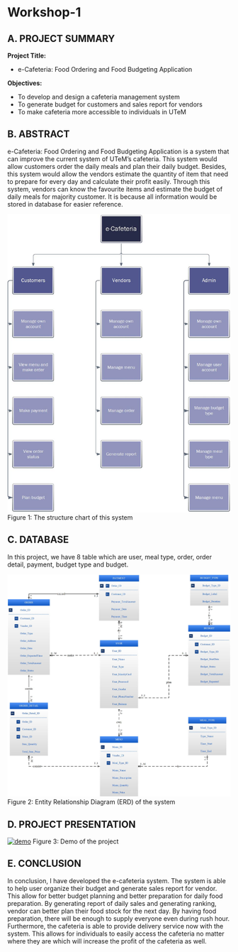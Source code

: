 # Workshop-1
## A. PROJECT SUMMARY

**Project Title:**
- e-Cafeteria: Food Ordering and Food Budgeting Application

**Objectives:** 
- To develop and design a cafeteria management system
- To generate budget for customers and sales report for vendors
- To make cafeteria more accessible to individuals in UTeM

## B. ABSTRACT 
e-Cafeteria: Food Ordering and Food Budgeting Application is a system that can improve the current system of UTeM’s cafeteria. This system would allow customers order the daily meals and plan their daily budget. Besides, this system would allow the vendors estimate the quantity of item that need to prepare for every day and calculate their profit easily. Through this system, vendors can know the favourite items and estimate the budget of daily meals for majority customer. It is because all information would be stored in database for easier reference. 

![Coding](https://github.com/CeciliaChongChingNee/Workshop-1/blob/main/Structure%20Chart%20Version%202.jpg)
Figure 1: The structure chart of this system

## C. DATABASE
In this project, we have 8 table which are user, meal type, order, order detail, payment, budget type and budget. 

![Coding](https://github.com/CeciliaChongChingNee/Workshop-1/blob/main/ERD_SecondDraft_Version2.jpg)
Figure 2: Entity Relationship Diagram (ERD) of the system

## D. PROJECT PRESENTATION 

[![demo](https://img.youtube.com/vi/lQczo4kWfFw/0.jpg)](https://youtu.be/lQczo4kWfFw "demo")
   Figure 3: Demo of the project

## E. CONCLUSION
In conclusion, I have developed the e-cafeteria system. The system is able to help user organize their budget and generate sales report for vendor. This allow for better budget planning and better preparation for daily food preparation. By generating report of daily sales and generating ranking, vendor can better plan their food stock for the next day. By having food preparation, there will be enough to supply everyone even during rush hour. Furthermore, the cafeteria is able to provide delivery service now with the system. This allows for individuals to easily access the cafeteria no matter where they are which will increase the profit of the cafeteria as well.
